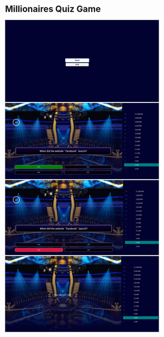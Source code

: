 # Millionaires Quiz Game

![](/public/images/entrance.jpg)
![](/public/images/game-success.jpg)
![](/public/images/game.jpg)
![](/public/images/result.jpg)